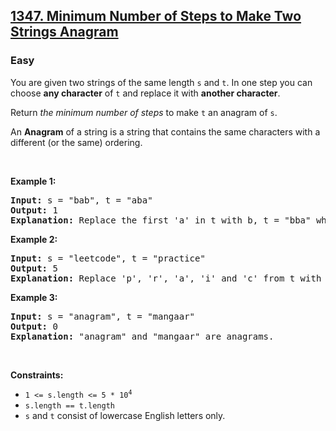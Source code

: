 <h2><a href="https://leetcode.com/problems/minimum-number-of-steps-to-make-two-strings-anagram/">1347. Minimum Number of Steps to Make Two Strings Anagram</a></h2>
<h3>Easy</h3>
<div class="elfjS" data-track-load="description_content"><p>You are given two strings of the same length <code>s</code> and <code>t</code>. In one step you can choose <strong>any character</strong> of <code>t</code> and replace it with <strong>another character</strong>.</p>

<p>Return <em>the minimum number of steps</em> to make <code>t</code> an anagram of <code>s</code>.</p>

<p>An <strong>Anagram</strong> of a string is a string that contains the same characters with a different (or the same) ordering.</p>

<p>&nbsp;</p>
<p><strong class="example">Example 1:</strong></p>

<pre><strong>Input:</strong> s = "bab", t = "aba"
<strong>Output:</strong> 1
<strong>Explanation:</strong> Replace the first 'a' in t with b, t = "bba" which is anagram of s.
</pre>

<p><strong class="example">Example 2:</strong></p>

<pre><strong>Input:</strong> s = "leetcode", t = "practice"
<strong>Output:</strong> 5
<strong>Explanation:</strong> Replace 'p', 'r', 'a', 'i' and 'c' from t with proper characters to make t anagram of s.
</pre>

<p><strong class="example">Example 3:</strong></p>

<pre><strong>Input:</strong> s = "anagram", t = "mangaar"
<strong>Output:</strong> 0
<strong>Explanation:</strong> "anagram" and "mangaar" are anagrams. 
</pre>

<p>&nbsp;</p>
<p><strong>Constraints:</strong></p>

<ul>
	<li><code>1 &lt;= s.length &lt;= 5 * 10<sup>4</sup></code></li>
	<li><code>s.length == t.length</code></li>
	<li><code>s</code> and <code>t</code> consist of lowercase English letters only.</li>
</ul>
</div>